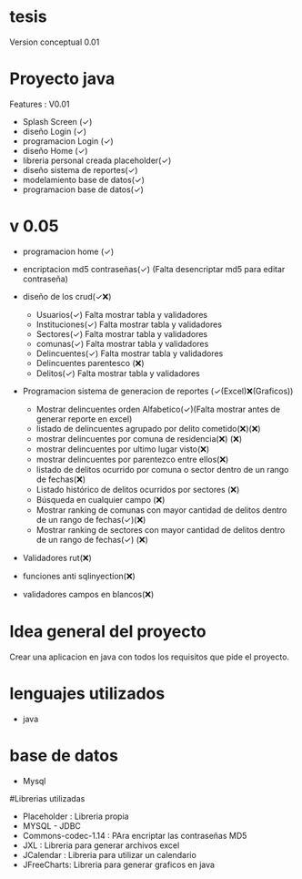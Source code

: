 # tesis

Version conceptual 0.01


# Proyecto java
Features :
	V0.01
* Splash Screen (✓) 
* diseño Login  (✓) 
* programacion Login (✓) 
* diseño Home (✓)
* libreria personal creada placeholder(✓)
* diseño sistema de reportes(✓)
* modelamiento base de datos(✓)
* programacion base de datos(✓)

# v 0.05
* programacion home (✓)
* encriptacion md5 contraseñas(✓) (Falta desencriptar md5 para editar contraseña)
* diseño de los crud(✓❌)
	* Usuarios(✓) Falta mostrar tabla y validadores
	* Instituciones(✓) Falta mostrar tabla y validadores
	* Sectores(✓) Falta mostrar tabla y validadores
	* comunas(✓) Falta mostrar tabla y validadores
	* Delincuentes(✓) Falta mostrar tabla y validadores
	* Delincuentes parentesco (❌)
	* Delitos(✓) Falta mostrar tabla y validadores
	
* Programacion sistema de generacion de reportes (✓(Excel)❌(Graficos))
	* Mostrar delincuentes orden Alfabetico(✓)(Falta mostrar antes de generar reporte en excel)
	* listado de delincuentes agrupado por delito cometido(❌)(❌)
	* mostrar delincuentes por comuna de residencia(❌) (❌)
	* mostrar delincuentes por ultimo lugar visto(❌)
	* mostrar delincuentes por parentezco entre ellos(❌)
	* listado de delitos ocurrido por comuna o sector dentro de un rango de fechas(❌)
	* Listado histórico de delitos ocurridos por sectores (❌)
	* Búsqueda en cualquier campo (❌)
	* Mostrar ranking de comunas con mayor cantidad de delitos dentro de un rango de fechas(✓)(❌) 
	* Mostrar ranking de sectores con mayor cantidad de delitos dentro de un rango de fechas(✓) (❌) 
	
* Validadores rut(❌)
* funciones anti sqlinyection(❌)
* validadores campos en blancos(❌)
	
# Idea general del proyecto

Crear una aplicacion en java con todos los requisitos que pide el proyecto.

# lenguajes utilizados
* java

# base de datos
* Mysql

#Librerias utilizadas
* Placeholder : Libreria propia
* MYSQL - JDBC
* Commons-codec-1.14 : PAra encriptar las contraseñas MD5
* JXL : Libreria para generar archivos excel 
* JCalendar : Libreria para utilizar un calendario
* JFreeCharts: Libreria para generar graficos en java